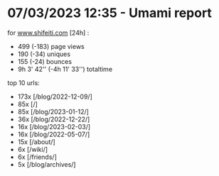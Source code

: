 # 07/03/2023 12:35 - Umami report
for www.shifeiti.com [24h] :

 - 499 (-183) page views
 - 190 (-34) uniques
 - 155 (-24) bounces
 - 9h 3' 42'' (-4h 11' 33'') totaltime


top 10 urls:
 - 173x [/blog/2022-12-09/]
 - 85x [/]
 - 85x [/blog/2023-01-12/]
 - 36x [/blog/2022-12-22/]
 - 16x [/blog/2023-02-03/]
 - 16x [/blog/2022-05-07/]
 - 15x [/about/]
 - 6x [/wiki/]
 - 6x [/friends/]
 - 5x [/blog/archives/]


